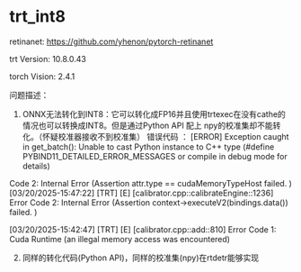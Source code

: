 # trt_int8
retinanet: https://github.com/yhenon/pytorch-retinanet

trt Version: 10.8.0.43

torch Vision: 2.4.1


问题描述：

1. ONNX无法转化到INT8：它可以转化成FP16并且使用trtexec在没有cathe的情况也可以转换成INT8。但是通过Python API 配上 npy的校准集却不能转化。（怀疑校准器接收不到校准集）
错误代码 ：
[ERROR] Exception caught in get_batch(): Unable to cast Python instance to C++ type (#define PYBIND11_DETAILED_ERROR_MESSAGES or compile in debug mode for details)

Code 2: Internal Error (Assertion attr.type == cudaMemoryTypeHost failed. )
[03/20/2025-15:47:22] [TRT] [E] [calibrator.cpp::calibrateEngine::1236] Error Code 2: Internal Error (Assertion context->executeV2(bindings.data()) failed. )

[03/20/2025-15:42:47] [TRT] [E] [calibrator.cpp::add::810] Error Code 1: Cuda Runtime (an illegal memory access was encountered)


2. 同样的转化代码(Python API)，同样的校准集(npy)在rtdetr能够实现
